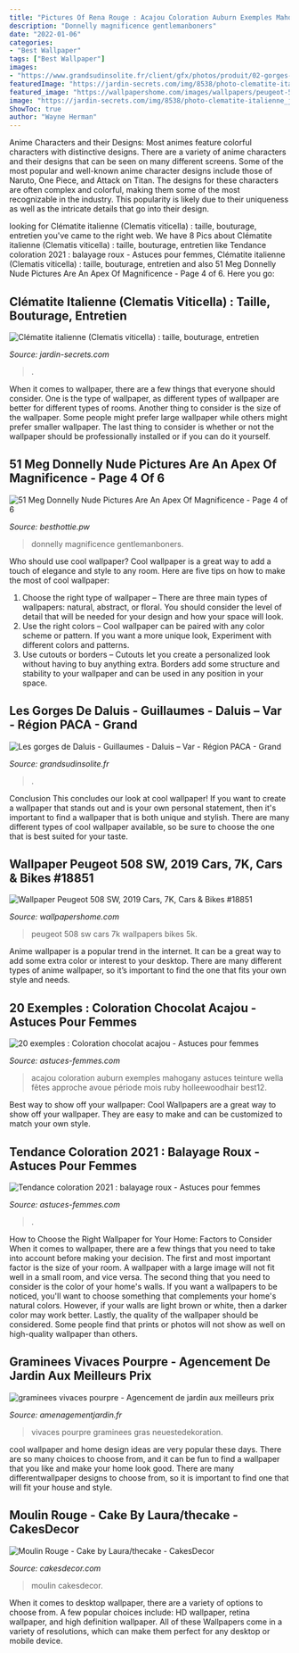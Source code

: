 ```yaml
---
title: "Pictures Of Rena Rouge : Acajou Coloration Auburn Exemples Mahogany Astuces Teinture Wella Fêtes Approche Avoue Période Mois Ruby Holleewoodhair Best12"
description: "Donnelly magnificence gentlemanboners"
date: "2022-01-06"
categories:
- "Best Wallpaper"
tags: ["Best Wallpaper"]
images:
- "https://www.grandsudinsolite.fr/client/gfx/photos/produit/02-gorges-de-daluis-1jpg-1-bis--royonx_14057.jpg"
featuredImage: "https://jardin-secrets.com/img/8538/photo-clematite-italienne_jamain.jpg"
featured_image: "https://wallpapershome.com/images/wallpapers/peugeot-508-sw-5120x2880-2019-cars-7k-18851.jpg"
image: "https://jardin-secrets.com/img/8538/photo-clematite-italienne_jamain.jpg"
ShowToc: true
author: "Wayne Herman"
---
```



Anime Characters and their Designs: Most animes feature colorful characters with distinctive designs.
There are a variety of anime characters and their designs that can be seen on many different screens. Some of the most popular and well-known anime character designs include those of Naruto, One Piece, and Attack on Titan. The designs for these characters are often complex and colorful, making them some of the most recognizable in the industry. This popularity is likely due to their uniqueness as well as the intricate details that go into their design.

	

		
looking for Clématite italienne (Clematis viticella) : taille, bouturage, entretien you've came to the right web. We have 8 Pics about Clématite italienne (Clematis viticella) : taille, bouturage, entretien like Tendance coloration 2021 : balayage roux - Astuces pour femmes, Clématite italienne (Clematis viticella) : taille, bouturage, entretien and also 51 Meg Donnelly Nude Pictures Are An Apex Of Magnificence - Page 4 of 6. Here you go:
		
    
## Clématite Italienne (Clematis Viticella) : Taille, Bouturage, Entretien

<img loading=lazy src="https://jardin-secrets.com/img/8538/photo-clematite-italienne_jamain.jpg" onerror="this.onerror=null;this.src='https://tse1.mm.bing.net/th?id=OIP.9g7e5D_QjsBkQAdNOYBm0AHaFj&amp;pid=15.1';" alt="Clématite italienne (Clematis viticella) : taille, bouturage, entretien">

_Source: jardin-secrets.com_

>. 

	

When it comes to wallpaper, there are a few things that everyone should consider. One is the type of wallpaper, as different types of wallpaper are better for different types of rooms. Another thing to consider is the size of the wallpaper. Some people might prefer large wallpaper while others might prefer smaller wallpaper. The last thing to consider is whether or not the wallpaper should be professionally installed or if you can do it yourself.

    
## 51 Meg Donnelly Nude Pictures Are An Apex Of Magnificence - Page 4 Of 6

<img loading=lazy src="https://www.besthottie.pw/assets/uploads/2020/08/1596640942_129_51-Meg-Donnelly-Nude-Pictures-Are-An-Apex-Of-Magnificence.jpeg" onerror="this.onerror=null;this.src='https://tse4.mm.bing.net/th?id=OIP.XOm4QPnWT7gnag6us5spQgHaJ5&amp;pid=15.1';" alt="51 Meg Donnelly Nude Pictures Are An Apex Of Magnificence - Page 4 of 6">

_Source: besthottie.pw_

>donnelly magnificence gentlemanboners. 

	

Who should use cool wallpaper?
Cool wallpaper is a great way to add a touch of elegance and style to any room. Here are five tips on how to make the most of cool wallpaper: 
1) Choose the right type of wallpaper – There are three main types of wallpapers: natural, abstract, or floral. You should consider the level of detail that will be needed for your design and how your space will look. 
2) Use the right colors – Cool wallpaper can be paired with any color scheme or pattern. If you want a more unique look, Experiment with different colors and patterns. 
3) Use cutouts or borders – Cutouts let you create a personalized look without having to buy anything extra. Borders add some structure and stability to your wallpaper and can be used in any position in your space.

    
## Les Gorges De Daluis - Guillaumes - Daluis – Var - Région PACA - Grand

<img loading=lazy src="https://www.grandsudinsolite.fr/client/gfx/photos/produit/02-gorges-de-daluis-1jpg-1-bis--royonx_14057.jpg" onerror="this.onerror=null;this.src='https://tse1.mm.bing.net/th?id=OIP.yz3dXtWBQ4CcIHWx2SHeHgAAAA&amp;pid=15.1';" alt="Les gorges de Daluis - Guillaumes - Daluis – Var - Région PACA - Grand">

_Source: grandsudinsolite.fr_

>. 

	

Conclusion
This concludes our look at cool wallpaper! If you want to create a wallpaper that stands out and is your own personal statement, then it's important to find a wallpaper that is both unique and stylish. There are many different types of cool wallpaper available, so be sure to choose the one that is best suited for your taste.

    
## Wallpaper Peugeot 508 SW, 2019 Cars, 7K, Cars &amp; Bikes #18851

<img loading=lazy src="https://wallpapershome.com/images/wallpapers/peugeot-508-sw-5120x2880-2019-cars-7k-18851.jpg" onerror="this.onerror=null;this.src='https://tse4.mm.bing.net/th?id=OIP.2d3_NItczLckA7sBtLHCtAHaEK&amp;pid=15.1';" alt="Wallpaper Peugeot 508 SW, 2019 Cars, 7K, Cars &amp; Bikes #18851">

_Source: wallpapershome.com_

>peugeot 508 sw cars 7k wallpapers bikes 5k. 

	

Anime wallpaper is a popular trend in the internet. It can be a great way to add some extra color or interest to your desktop. There are many different types of anime wallpaper, so it’s important to find the one that fits your own style and needs.

    
## 20 Exemples : Coloration Chocolat Acajou - Astuces Pour Femmes

<img loading=lazy src="http://astuces-femmes.com/wp-content/uploads/2020/10/20-exemples-Coloration-chocolat-acajou-7.jpg" onerror="this.onerror=null;this.src='https://tse1.mm.bing.net/th?id=OIP.sy6Rv9MHfxnY1d08h-VzdwAAAA&amp;pid=15.1';" alt="20 exemples : Coloration chocolat acajou - Astuces pour femmes">

_Source: astuces-femmes.com_

>acajou coloration auburn exemples mahogany astuces teinture wella fêtes approche avoue période mois ruby holleewoodhair best12. 

	

Best way to show off your wallpaper:
Cool Wallpapers are a great way to show off your wallpaper. They are easy to make and can be customized to match your own style.

    
## Tendance Coloration 2021 : Balayage Roux - Astuces Pour Femmes

<img loading=lazy src="http://astuces-femmes.com/wp-content/uploads/2021/04/Tendance-coloration-2021-balayage-roux-6.jpg" onerror="this.onerror=null;this.src='https://tse4.mm.bing.net/th?id=OIP.B9sIqf5FsYUSpLuA6QmmZQAAAA&amp;pid=15.1';" alt="Tendance coloration 2021 : balayage roux - Astuces pour femmes">

_Source: astuces-femmes.com_

>. 

	

How to Choose the Right Wallpaper for Your Home: Factors to Consider
When it comes to wallpaper, there are a few things that you need to take into account before making your decision. The first and most important factor is the size of your room. A wallpaper with a large image will not fit well in a small room, and vice versa. 
The second thing that you need to consider is the color of your home's walls. If you want a wallpapers to be noticed, you'll want to choose something that complements your home's natural colors. However, if your walls are light brown or white, then a darker color may work better. 
Lastly, the quality of the wallpaper should be considered. Some people find that prints or photos will not show as well on high-quality wallpaper than others.

    
## Graminees Vivaces Pourpre - Agencement De Jardin Aux Meilleurs Prix

<img loading=lazy src="https://www.amenagementjardin.fr/wp-content/uploads/2020/06/graminees_vivaces_pourpre_1.jpg" onerror="this.onerror=null;this.src='https://tse4.mm.bing.net/th?id=OIP.5ZfetAGKsRNYtDgfVVnUvwHaKq&amp;pid=15.1';" alt="graminees vivaces pourpre - Agencement de jardin aux meilleurs prix">

_Source: amenagementjardin.fr_

>vivaces pourpre graminees gras neuestedekoration. 

	

cool wallpaper and home design ideas are very popular these days. There are so many choices to choose from, and it can be fun to find a wallpaper that you like and make your home look good. There are many differentwallpaper designs to choose from, so it is important to find one that will fit your house and style.

    
## Moulin Rouge - Cake By Laura/thecake - CakesDecor

<img loading=lazy src="https://pic.cakesdecor.com/m/z6hcccbf12u9d5vmyxku.jpg" onerror="this.onerror=null;this.src='https://tse4.mm.bing.net/th?id=OIP.2JUYH8SEY5meV4hjXHnSowHaM_&amp;pid=15.1';" alt="Moulin Rouge - Cake by Laura/thecake - CakesDecor">

_Source: cakesdecor.com_

>moulin cakesdecor. 

	

When it comes to desktop wallpaper, there are a variety of options to choose from. A few popular choices include: HD wallpaper, retina wallpaper, and high definition wallpaper. All of these Wallpapers come in a variety of resolutions, which can make them perfect for any desktop or mobile device. 

